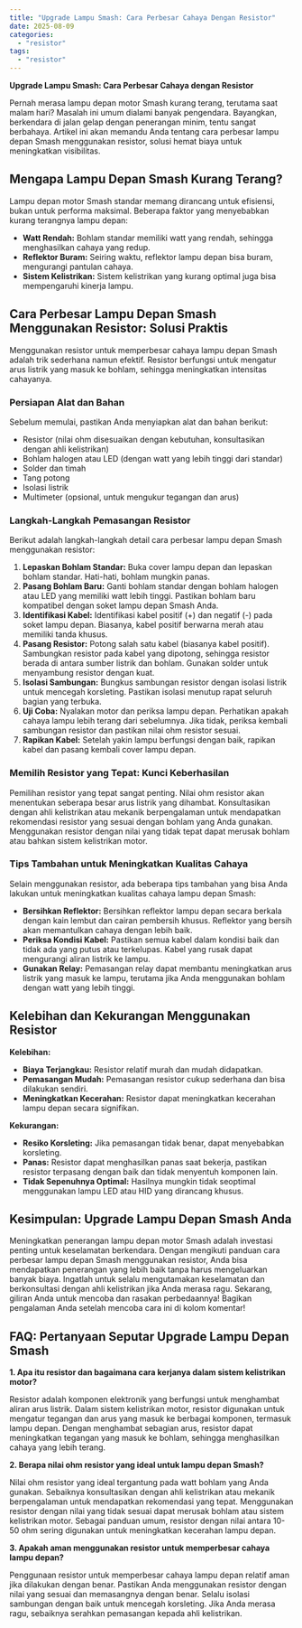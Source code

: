 ```yaml
---
title: "Upgrade Lampu Smash: Cara Perbesar Cahaya Dengan Resistor"
date: 2025-08-09
categories: 
  - "resistor"
tags: 
  - "resistor"
---
```


**Upgrade Lampu Smash: Cara Perbesar Cahaya dengan Resistor**

Pernah merasa lampu depan motor Smash kurang terang, terutama saat malam hari? Masalah ini umum dialami banyak pengendara. Bayangkan, berkendara di jalan gelap dengan penerangan minim, tentu sangat berbahaya. Artikel ini akan memandu Anda tentang cara perbesar lampu depan Smash menggunakan resistor, solusi hemat biaya untuk meningkatkan visibilitas.

## Mengapa Lampu Depan Smash Kurang Terang?

Lampu depan motor Smash standar memang dirancang untuk efisiensi, bukan untuk performa maksimal. Beberapa faktor yang menyebabkan kurang terangnya lampu depan:

- **Watt Rendah:** Bohlam standar memiliki watt yang rendah, sehingga menghasilkan cahaya yang redup.
- **Reflektor Buram:** Seiring waktu, reflektor lampu depan bisa buram, mengurangi pantulan cahaya.
- **Sistem Kelistrikan:** Sistem kelistrikan yang kurang optimal juga bisa mempengaruhi kinerja lampu.

## Cara Perbesar Lampu Depan Smash Menggunakan Resistor: Solusi Praktis

Menggunakan resistor untuk memperbesar cahaya lampu depan Smash adalah trik sederhana namun efektif. Resistor berfungsi untuk mengatur arus listrik yang masuk ke bohlam, sehingga meningkatkan intensitas cahayanya.

### Persiapan Alat dan Bahan

Sebelum memulai, pastikan Anda menyiapkan alat dan bahan berikut:

- Resistor (nilai ohm disesuaikan dengan kebutuhan, konsultasikan dengan ahli kelistrikan)
- Bohlam halogen atau LED (dengan watt yang lebih tinggi dari standar)
- Solder dan timah
- Tang potong
- Isolasi listrik
- Multimeter (opsional, untuk mengukur tegangan dan arus)

### Langkah-Langkah Pemasangan Resistor

Berikut adalah langkah-langkah detail cara perbesar lampu depan Smash menggunakan resistor:

1. **Lepaskan Bohlam Standar:** Buka cover lampu depan dan lepaskan bohlam standar. Hati-hati, bohlam mungkin panas.
2. **Pasang Bohlam Baru:** Ganti bohlam standar dengan bohlam halogen atau LED yang memiliki watt lebih tinggi. Pastikan bohlam baru kompatibel dengan soket lampu depan Smash Anda.
3. **Identifikasi Kabel:** Identifikasi kabel positif (+) dan negatif (-) pada soket lampu depan. Biasanya, kabel positif berwarna merah atau memiliki tanda khusus.
4. **Pasang Resistor:** Potong salah satu kabel (biasanya kabel positif). Sambungkan resistor pada kabel yang dipotong, sehingga resistor berada di antara sumber listrik dan bohlam. Gunakan solder untuk menyambung resistor dengan kuat.
5. **Isolasi Sambungan:** Bungkus sambungan resistor dengan isolasi listrik untuk mencegah korsleting. Pastikan isolasi menutup rapat seluruh bagian yang terbuka.
6. **Uji Coba:** Nyalakan motor dan periksa lampu depan. Perhatikan apakah cahaya lampu lebih terang dari sebelumnya. Jika tidak, periksa kembali sambungan resistor dan pastikan nilai ohm resistor sesuai.
7. **Rapikan Kabel:** Setelah yakin lampu berfungsi dengan baik, rapikan kabel dan pasang kembali cover lampu depan.

### Memilih Resistor yang Tepat: Kunci Keberhasilan

Pemilihan resistor yang tepat sangat penting. Nilai ohm resistor akan menentukan seberapa besar arus listrik yang dihambat. Konsultasikan dengan ahli kelistrikan atau mekanik berpengalaman untuk mendapatkan rekomendasi resistor yang sesuai dengan bohlam yang Anda gunakan. Menggunakan resistor dengan nilai yang tidak tepat dapat merusak bohlam atau bahkan sistem kelistrikan motor.

### Tips Tambahan untuk Meningkatkan Kualitas Cahaya

Selain menggunakan resistor, ada beberapa tips tambahan yang bisa Anda lakukan untuk meningkatkan kualitas cahaya lampu depan Smash:

- **Bersihkan Reflektor:** Bersihkan reflektor lampu depan secara berkala dengan kain lembut dan cairan pembersih khusus. Reflektor yang bersih akan memantulkan cahaya dengan lebih baik.
- **Periksa Kondisi Kabel:** Pastikan semua kabel dalam kondisi baik dan tidak ada yang putus atau terkelupas. Kabel yang rusak dapat mengurangi aliran listrik ke lampu.
- **Gunakan Relay:** Pemasangan relay dapat membantu meningkatkan arus listrik yang masuk ke lampu, terutama jika Anda menggunakan bohlam dengan watt yang lebih tinggi.

## Kelebihan dan Kekurangan Menggunakan Resistor

**Kelebihan:**

- **Biaya Terjangkau:** Resistor relatif murah dan mudah didapatkan.
- **Pemasangan Mudah:** Pemasangan resistor cukup sederhana dan bisa dilakukan sendiri.
- **Meningkatkan Kecerahan:** Resistor dapat meningkatkan kecerahan lampu depan secara signifikan.

**Kekurangan:**

- **Resiko Korsleting:** Jika pemasangan tidak benar, dapat menyebabkan korsleting.
- **Panas:** Resistor dapat menghasilkan panas saat bekerja, pastikan resistor terpasang dengan baik dan tidak menyentuh komponen lain.
- **Tidak Sepenuhnya Optimal:** Hasilnya mungkin tidak seoptimal menggunakan lampu LED atau HID yang dirancang khusus.

## Kesimpulan: Upgrade Lampu Depan Smash Anda

Meningkatkan penerangan lampu depan motor Smash adalah investasi penting untuk keselamatan berkendara. Dengan mengikuti panduan cara perbesar lampu depan Smash menggunakan resistor, Anda bisa mendapatkan penerangan yang lebih baik tanpa harus mengeluarkan banyak biaya. Ingatlah untuk selalu mengutamakan keselamatan dan berkonsultasi dengan ahli kelistrikan jika Anda merasa ragu. Sekarang, giliran Anda untuk mencoba dan rasakan perbedaannya! Bagikan pengalaman Anda setelah mencoba cara ini di kolom komentar!

## FAQ: Pertanyaan Seputar Upgrade Lampu Depan Smash

**1\. Apa itu resistor dan bagaimana cara kerjanya dalam sistem kelistrikan motor?**

Resistor adalah komponen elektronik yang berfungsi untuk menghambat aliran arus listrik. Dalam sistem kelistrikan motor, resistor digunakan untuk mengatur tegangan dan arus yang masuk ke berbagai komponen, termasuk lampu depan. Dengan menghambat sebagian arus, resistor dapat meningkatkan tegangan yang masuk ke bohlam, sehingga menghasilkan cahaya yang lebih terang.

**2\. Berapa nilai ohm resistor yang ideal untuk lampu depan Smash?**

Nilai ohm resistor yang ideal tergantung pada watt bohlam yang Anda gunakan. Sebaiknya konsultasikan dengan ahli kelistrikan atau mekanik berpengalaman untuk mendapatkan rekomendasi yang tepat. Menggunakan resistor dengan nilai yang tidak sesuai dapat merusak bohlam atau sistem kelistrikan motor. Sebagai panduan umum, resistor dengan nilai antara 10-50 ohm sering digunakan untuk meningkatkan kecerahan lampu depan.

**3\. Apakah aman menggunakan resistor untuk memperbesar cahaya lampu depan?**

Penggunaan resistor untuk memperbesar cahaya lampu depan relatif aman jika dilakukan dengan benar. Pastikan Anda menggunakan resistor dengan nilai yang sesuai dan memasangnya dengan benar. Selalu isolasi sambungan dengan baik untuk mencegah korsleting. Jika Anda merasa ragu, sebaiknya serahkan pemasangan kepada ahli kelistrikan.

